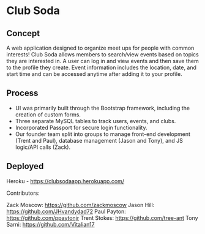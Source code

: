 # Club Soda

## Concept 
A web application designed to organize meet ups for people with common interests! Club Soda allows members to search/view events based on topics they are interested in.  A user can log in and view events and then save them to the profile they create.  Event information includes the location, date, and start time and can be accessed anytime after adding it to your profile. 

## Process
- UI was primarily built through the Bootstrap framework, including the creation of custom forms.
- Three separate MySQL tables to track users, events, and clubs. 
- Incorporated Passport for secure login functionality.  
- Our founder team split into groups to manage front-end development (Trent and Paul), database management (Jason and Tony), and JS logic/API calls (Zack).

## Deployed
Heroku - https://clubsodaapp.herokuapp.com/

Contributors:

Zack Moscow: https://github.com/zackmoscow
Jason Hill: https://github.com/JHvandydad72
Paul Payton: https://github.com/ppaytonjr
Trent Stokes: https://github.com/tree-ant
Tony Sarni: https://github.com/Vitalian17
